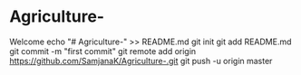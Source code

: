 # Agriculture-
Welcome
echo "# Agriculture-" >> README.md
git init
git add README.md
git commit -m "first commit"
git remote add origin https://github.com/SamjanaK/Agriculture-.git
git push -u origin master
